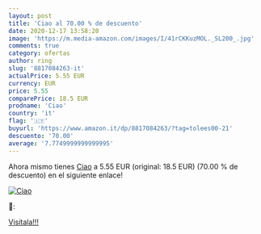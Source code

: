 ```yaml
---
layout: post
title: 'Ciao al 70.00 % de descuento'
date: 2020-12-17 13:58:20
image: 'https://m.media-amazon.com/images/I/41rCKKuzMOL._SL200_.jpg'
comments: true
category: ofertas
author: ring
slug: '8817084263-it'
actualPrice: 5.55 EUR
currency: EUR
price: 5.55
comparePrice: 18.5 EUR
prodname: 'Ciao'
country: 'it'
flag: '🇮🇹'
buyurl: 'https://www.amazon.it/dp/8817084263/?tag=tolees00-21'
descuento: '70.00'
average: '7.7749999999999995'
---
```


Ahora mismo tienes [Ciao](https://www.amazon.it/dp/8817084263/?tag=tolees00-21) a 5.55 EUR (original: 18.5 EUR) (70.00 %  de descuento) en el siguiente enlace!

[![Ciao](https://m.media-amazon.com/images/I/41rCKKuzMOL._SL200_.jpg)](https://www.amazon.it/dp/8817084263/?tag=tolees00-21)

🔎:


[Visítala!!!](https://www.amazon.it/dp/8817084263/?tag=tolees00-21)
